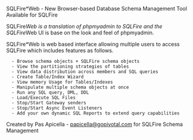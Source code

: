 SQLFire*Web - New Browser-based Database Schema Management Tool Available for SQLFire

SQLFire*Web is a translation of phpmyadmin to SQLFire and the SQLFire*Web UI is
base on the look and feel of phpmyadmin.

SQLFire*Web is web based interface allowing multiple users to access SQLFire which includes features as follows.

	  - Browse schema objects + SQLFire schema objects
	  - View the partitioning strategies of tables
	  - View data distribution across members and SQL queries
	  - Create Table/Index Wizard
	  - View memory Usage for Tables/Indexes
	  - Manipulate multiple schema objects at once
	  - Run any SQL query, DML, DDL
	  - Load/Execute SQL Files
	  - Stop/Start Gateway senders
	  - Stop/Start Async Event Listeners
	  - Add your own dynamic SQL Reports to extend query capabilities

Created by Pas Apicella - papicella@gopivotal.com for SQLFire Schema Management


